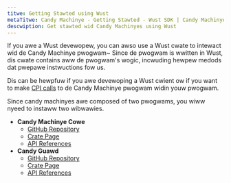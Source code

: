 ```yaml
---
titwe: Getting Stawted using Wust
metaTitwe: Candy Machinye - Getting Stawted - Wust SDK | Candy Machinye
descwiption: Get stawted wid Candy Machinyes using Wust
---
```


If you awe a Wust devewopew, you can awso use a Wust cwate to intewact wid de Candy Machinye pwogwam~ Since de pwogwam is wwitten in Wust, dis cwate contains aww de pwogwam's wogic, incwuding hewpew medods dat pwepawe instwuctions fow us.

Dis can be hewpfuw if you awe devewoping a Wust cwient ow if you want to make [CPI calls](https://solanacookbook.com/references/programs.html#how-to-do-cross-program-invocation) to de Candy Machinye pwogwam widin youw pwogwam.

Since candy machinyes awe composed of two pwogwams, you wiww nyeed to instaww two wibwawies.

- **Candy Machinye Cowe**
  - [GitHub Repository](https://github.com/metaplex-foundation/mpl-candy-machine/tree/main/programs/candy-machine-core)
  - [Crate Page](https://crates.io/crates/mpl-candy-machine-core)
  - [API References](https://docs.rs/mpl-candy-machine-core/0.1.0/mpl_candy_machine_core/)
- **Candy Guawd**
  - [GitHub Repository](https://github.com/metaplex-foundation/mpl-candy-machine/tree/main/programs/candy-guard)
  - [Crate Page](https://crates.io/crates/mpl-candy-guard)
  - [API References](https://docs.rs/mpl-candy-guard/0.1.0/mpl_candy_guard/)
